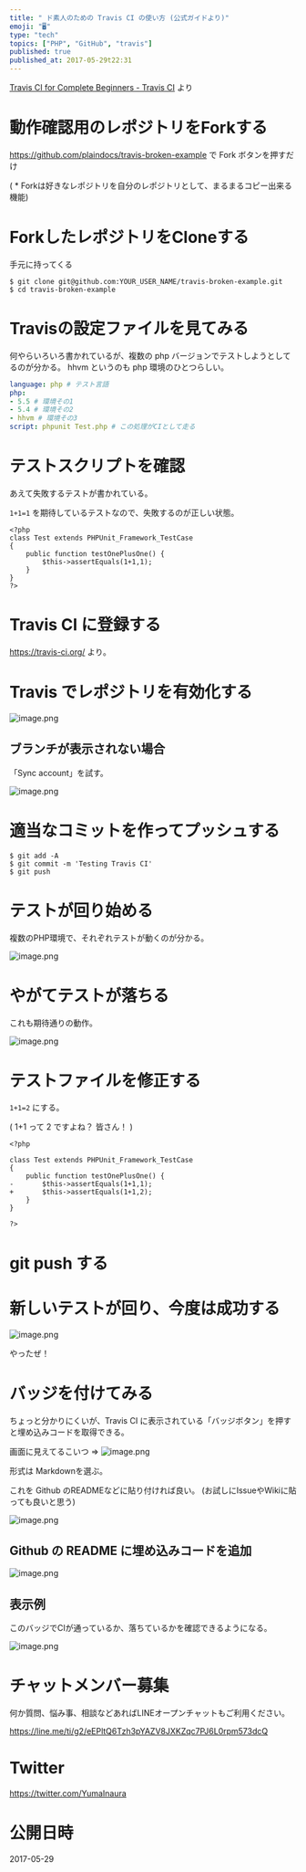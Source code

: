 ```yaml
---
title: " ド素人のための Travis CI の使い方 (公式ガイドより)"
emoji: "🖥"
type: "tech"
topics: ["PHP", "GitHub", "travis"]
published: true
published_at: 2017-05-29t22:31
---
```


[Travis CI for Complete Beginners - Travis CI](https://docs.travis-ci.com/user/for-beginners) より

# 動作確認用のレポジトリをForkする

https://github.com/plaindocs/travis-broken-example で Fork ボタンを押すだけ

( * Forkは好きなレポジトリを自分のレポジトリとして、まるまるコピー出来る機能)

# ForkしたレポジトリをCloneする

手元に持ってくる

```
$ git clone git@github.com:YOUR_USER_NAME/travis-broken-example.git
$ cd travis-broken-example
```

# Travisの設定ファイルを見てみる

何やらいろいろ書かれているが、複数の php バージョンでテストしようとしてるのが分かる。
hhvm というのも php 環境のひとつらしい。

```yaml:.travis.yml
language: php # テスト言語
php:
- 5.5 # 環境その1
- 5.4 # 環境その2
- hhvm # 環境その3
script: phpunit Test.php # この処理がCIとして走る
```

# テストスクリプトを確認

あえて失敗するテストが書かれている。

`1+1=1` を期待しているテストなので、失敗するのが正しい状態。

```php:Test.php
<?php
class Test extends PHPUnit_Framework_TestCase
{
	public function testOnePlusOne() {
		$this->assertEquals(1+1,1);
  	}
}
?>
```

# Travis CI に登録する

https://travis-ci.org/ より。

# Travis でレポジトリを有効化する

![image.png](https://qiita-image-store.s3.amazonaws.com/0/89618/f08fb971-a3ee-567a-2c63-0fd5c7ef9141.png)

## ブランチが表示されない場合

「Sync account」を試す。

![image.png](https://qiita-image-store.s3.amazonaws.com/0/89618/257198b1-cfb4-9164-f7b1-1c7dba872a90.png)



# 適当なコミットを作ってプッシュする

```
$ git add -A
$ git commit -m 'Testing Travis CI'
$ git push
```

# テストが回り始める

複数のPHP環境で、それぞれテストが動くのが分かる。

![image.png](https://qiita-image-store.s3.amazonaws.com/0/89618/eee1d468-5bc8-6c48-d9f9-46b24cd91e8b.png)

# やがてテストが落ちる

これも期待通りの動作。

![image.png](https://qiita-image-store.s3.amazonaws.com/0/89618/469b3129-3891-8944-f387-ca35729af0fe.png)

# テストファイルを修正する

`1+1=2` にする。

( 1+1 って 2 ですよね？ 皆さん！ )

```diff:Test.php
<?php

class Test extends PHPUnit_Framework_TestCase
{
	public function testOnePlusOne() {
-		$this->assertEquals(1+1,1);
+		$this->assertEquals(1+1,2);
  	}
}

?>
```

# git push する

# 新しいテストが回り、今度は成功する

![image.png](https://qiita-image-store.s3.amazonaws.com/0/89618/3e08a710-524c-879c-445f-2326b809cd8d.png)

やったぜ！

# バッジを付けてみる

ちょっと分かりにくいが、Travis CI に表示されている「バッジボタン」を押すと埋め込みコードを取得できる。

画面に見えてるこいつ => ![image.png](https://qiita-image-store.s3.amazonaws.com/0/89618/0c46969a-5fa6-e221-4217-6d32c3e16ba3.png)

形式は Markdownを選ぶ。

これを Github のREADMEなどに貼り付ければ良い。
(お試しにIssueやWikiに貼っても良いと思う)

![image.png](https://qiita-image-store.s3.amazonaws.com/0/89618/148931c8-1e9f-9536-9600-578d04841425.png)

## Github の README に埋め込みコードを追加

![image.png](https://qiita-image-store.s3.amazonaws.com/0/89618/a52bb2a7-aace-4856-69ff-4315d5b4446e.png)

## 表示例

このバッジでCIが通っているか、落ちているかを確認できるようになる。

![image.png](https://qiita-image-store.s3.amazonaws.com/0/89618/fc48826f-8577-79ed-4113-a2722398ba09.png)








<!-- Update From Qiita API -->

# チャットメンバー募集


何か質問、悩み事、相談などあればLINEオープンチャットもご利用ください。

https://line.me/ti/g2/eEPltQ6Tzh3pYAZV8JXKZqc7PJ6L0rpm573dcQ





# Twitter


https://twitter.com/YumaInaura


<!-- Update From Qiita API -->



# 公開日時

2017-05-29
